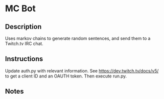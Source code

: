 # MC Bot

## Description

Uses markov chains to generate random sentences, and send them to a Twitch.tv IRC chat. 

## Instructions

Update auth.py with relevant information. See https://dev.twitch.tv/docs/v5/ to get a client ID and an OAUTH token. Then execute run.py.

## Notes
